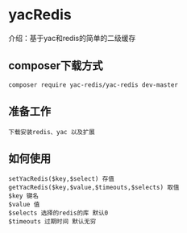 # yacRedis
介绍：基于yac和redis的简单的二级缓存
## composer下载方式
```
composer require yac-redis/yac-redis dev-master
```
## 准备工作
```
下载安装redis、yac 以及扩展

```
## 如何使用
```
setYacRedis($key,$select) 存值
getYacRedis($key,$value,$timeouts,$selects) 取值
$key 键名
$value 值
$selects 选择的redis的库 默认0
$timeouts 过期时间 默认无穷
```
